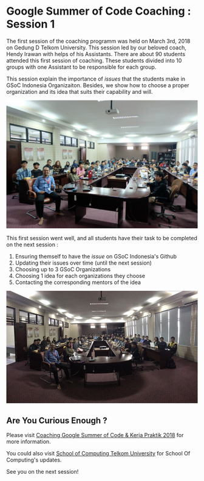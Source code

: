 # Google Summer of Code Coaching : Session 1

The first session of the coaching programm was held on March 3rd, 2018 on Gedung D Telkom University. This session led by our beloved coach, Hendy Irawan with helps of his Assistants. There are about 90 students attended this first session of coaching. These students divided into 10 groups with one Assistant to be responsible for each group.

This session explain the importance of *issues* that the students make in GSoC Indonesia Organizaiton. Besides, we show how to choose a proper organization and its idea that suits their capability and will.


![image1](sesi1[1].jpg)

This first session went well, and all students have their task to be completed on the next session : 
1. Ensuring themself to have the *issue* on GSoC Indonesia's Github 
2. Updating their issues over time (until the next session)
3. Choosing up to 3 GSoC Organizations
4. Choosing 1 idea for each organizations they choose
5. Contacting the corresponding mentors of the idea


![image2](sesi1[2].jpg) 

## Are You Curious Enough ?

Please visit [Coaching Google Summer of Code & Kerja Praktik 2018](https://gsocindonesia.github.io) for more information.

You could also visit [School of Computing Telkom University](http://www.telkomuniversity.ac.id) for School Of Computing's updates.

See you on the next session!
